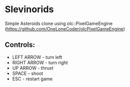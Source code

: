 # Slevinorids
Simple Asteroids clone using olc::PixelGameEngine (https://github.com/OneLoneCoder/olcPixelGameEngine)

## Controls:
* LEFT ARROW   - turn left
* RIGHT ARROW  - turn right
* UP ARROW     - thrust
* SPACE        - shoot
* ESC          - restart game
